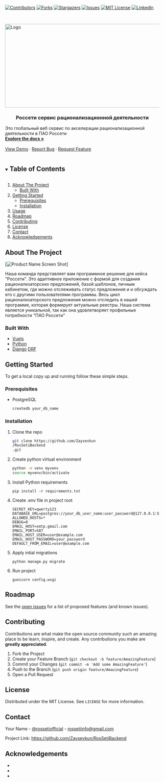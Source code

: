 <!-- PROJECT SHIELDS -->
<!--
*** I'm using markdown "reference style" links for readability.
*** Reference links are enclosed in brackets [ ] instead of parentheses ( ).
*** See the bottom of this document for the declaration of the reference variables
*** for contributors-url, forks-url, etc. This is an optional, concise syntax you may use.
*** https://www.markdownguide.org/basic-syntax/#reference-style-links
-->
[![Contributors][contributors-shield]][contributors-url]
[![Forks][forks-shield]][forks-url]
[![Stargazers][stars-shield]][stars-url]
[![Issues][issues-shield]][issues-url]
[![MIT License][license-shield]][license-url]
[![LinkedIn][linkedin-shield]][linkedin-url]



<!-- PROJECT LOGO -->
<br />
<p>
  <a href="https://github.com/Zaysevkun/RosSetiBackend">
    <img src="https://github.com/Zaysevkun/RosSetiBackend/rossetilogo.jpg" alt="Logo" width="934" height="273">
  </a>

  <h3 align="center">Росcети сервис рационализационной деятельности</h3>

  <p>
    Это глобальный веб сервис по акселерации рационализационной деятельности в ПАО Россети
    <br />
    <a href="https://github.com/Zaysevkun/RosSetiBackend">
    <strong>Explore the docs »</strong></a>
    <br />
    <br />
    <a href="https://github.com/Zaysevkun/RosSetiBackend">View Demo</a>
    ·
    <a href="https://github.com/Zaysevkun/RosSetiBackend/issues">Report Bug</a>
    ·
    <a href="https://github.com/Zaysevkun/RosSetiBackend/issues">Request Feature</a>
  </p>
  </p>



<!-- TABLE OF CONTENTS -->
<details open="open">
  <summary><h2 style="display: inline-block">Table of Contents</h2></summary>
  <ol>
    <li>
      <a href="#about-the-project">About The Project</a>
      <ul>
        <li><a href="#built-with">Built With</a></li>
      </ul>
    </li>
    <li>
      <a href="#getting-started">Getting Started</a>
      <ul>
        <li><a href="#prerequisites">Prerequisites</a></li>
        <li><a href="#installation">Installation</a></li>
      </ul>
    </li>
    <li><a href="#usage">Usage</a></li>
    <li><a href="#roadmap">Roadmap</a></li>
    <li><a href="#contributing">Contributing</a></li>
    <li><a href="#license">License</a></li>
    <li><a href="#contact">Contact</a></li>
    <li><a href="#acknowledgements">Acknowledgements</a></li>
  </ol>
</details>



<!-- ABOUT THE PROJECT -->
## About The Project

[![Product Name Screen Shot][product-screenshot]]

Наша команда представляет вам программное решение для кейса "Россети".
Это адаптивное приложение с формой для создания рационализаторских предложений, базой шаблонов, личным кабинетом, где можно отслеживать статус предложения и и обсуждать его с другими пользователями программы. Весь цикл рационализаторского предложения можно отследить в нашей программе, которая формирует актуальные реестры.
Наша система является уникальной, так как она удовлетворяет профильные потребности "ПАО Россети"



### Built With

* [Vuejs](https://vuejs.org/)
* [Python](https://www.python.org/)
* [Django](https://www.djangoproject.com/) [DRF](https://www.django-rest-framework.org/)



<!-- GETTING STARTED -->
## Getting Started

To get a local copy up and running follow these simple steps.

### Prerequisites


* PostgreSQL
  ```sh
  createdb your_db_name
  ```

### Installation

1. Clone the repo
   ```sh
   git clone https://github.com/Zaysevkun
   /RosSetiBackend
   .git
   ```
2. Create python virtual environment
   ```sh
   python -m venv myvenv
   source myvenv/bin/activate
   ```
3. Install Python requirements
   ```
   pip install -r requirements.txt
   ```
4. Create .env file in project root
   ```
   SECRET_KEY=qwerty123
   DATABASE_URL=postgres://your_db_user_name:user_password@127.0.0.1:5432/your_db_name
   ALLOWED_HOSTS=*
   DEBUG=0
   EMAIL_HOST=smtp.gmail.com
   EMAIL_PORT=587
   EMAIL_HOST_USER=user@example.com
   EMAIL_HOST_PASSWORD=your_password
   DEFAULT_FROM_EMAIL=user@wxample.com
   ```   
5. Apply intial migrations 
   ```
   python manage.py migrate
   ```
6. Run project
   ```
   gunicorn config.wsgi
   ```




<!-- ROADMAP -->
## Roadmap

See the [open issues](https://github.com/Zaysevkun/RosSetiBackend/issues) for a list of proposed features (and known issues).



<!-- CONTRIBUTING -->
## Contributing

Contributions are what make the open source community such an amazing place to be learn, inspire, and create. Any contributions you make are **greatly appreciated**.

1. Fork the Project
2. Create your Feature Branch (`git checkout -b feature/AmazingFeature`)
3. Commit your Changes (`git commit -m 'Add some AmazingFeature'`)
4. Push to the Branch (`git push origin feature/AmazingFeature`)
5. Open a Pull Request



<!-- LICENSE -->
## License

Distributed under the MIT License. See `LICENSE` for more information.



<!-- CONTACT -->
## Contact

Your Name - [@rossetiofficial](https://twitter.com/rossetiofficial) - rossetiinfo@gmail.com

Project Link: [https://github.com/Zaysevkun/RosSetiBackend
](https://github.com/Zaysevkun/RosSetiBackend
)



<!-- ACKNOWLEDGEMENTS -->
## Acknowledgements

* []()
* []()
* []()





<!-- MARKDOWN LINKS & IMAGES -->
<!-- https://www.markdownguide.org/basic-syntax/#reference-style-links -->
[contributors-shield]: https://img.shields.io/github/contributors/Zaysevkun/repo.svg?style=for-the-badge
[contributors-url]: https://github.com/Zaysevkun/RosSetiBackend/graphs/contributors
[forks-shield]: https://img.shields.io/github/forks/Zaysevkun/repo.svg?style=for-the-badge
[forks-url]: https://github.com/Zaysevkun/RosSetiBackend/network/members
[stars-shield]: https://img.shields.io/github/stars/Zaysevkun/repo.svg?style=for-the-badge
[stars-url]: https://github.com/Zaysevkun/RosSetiBackend/stargazers
[issues-shield]: https://img.shields.io/github/issues/Zaysevkun/repo.svg?style=for-the-badge
[issues-url]: https://github.com/Zaysevkun/RosSetiBackend/issues
[license-shield]: https://img.shields.io/github/license/Zaysevkun/repo.svg?style=for-the-badge
[license-url]: https://github.com/Zaysevkun/RosSetiBackend/blob/master/LICENSE.txt
[linkedin-shield]: https://img.shields.io/badge/-LinkedIn-black.svg?style=for-the-badge&logo=linkedin&colorB=555
[linkedin-url]: https://linkedin.com/in/Zaysevkun
[product-screenshot]: https://github.com/Zaysevkun/RosSetiBackend/project-screenshot.jpg



